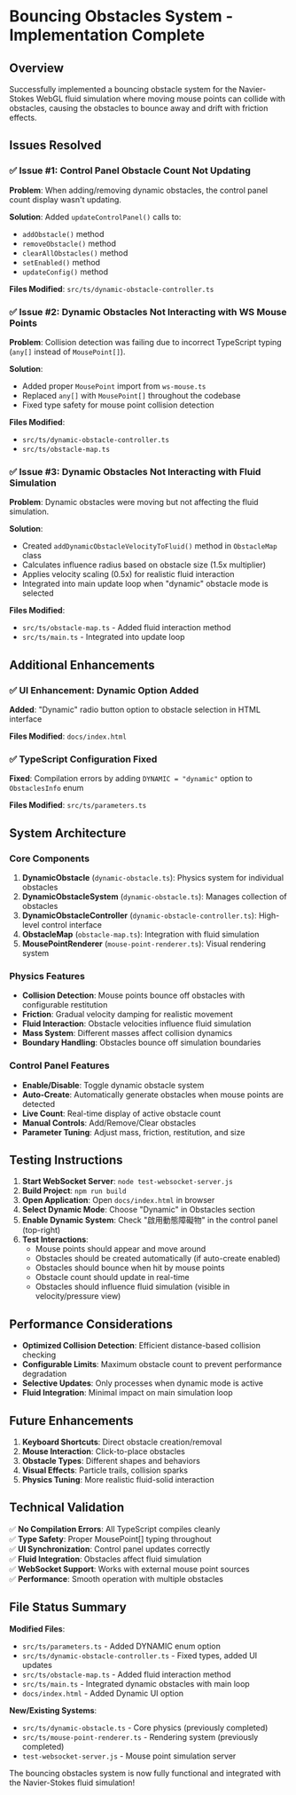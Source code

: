 # Bouncing Obstacles System - Implementation Complete

## Overview
Successfully implemented a bouncing obstacle system for the Navier-Stokes WebGL fluid simulation where moving mouse points can collide with obstacles, causing the obstacles to bounce away and drift with friction effects.

## Issues Resolved

### ✅ Issue #1: Control Panel Obstacle Count Not Updating
**Problem**: When adding/removing dynamic obstacles, the control panel count display wasn't updating.

**Solution**: Added `updateControlPanel()` calls to:
- `addObstacle()` method
- `removeObstacle()` method  
- `clearAllObstacles()` method
- `setEnabled()` method
- `updateConfig()` method

**Files Modified**: `src/ts/dynamic-obstacle-controller.ts`

### ✅ Issue #2: Dynamic Obstacles Not Interacting with WS Mouse Points
**Problem**: Collision detection was failing due to incorrect TypeScript typing (`any[]` instead of `MousePoint[]`).

**Solution**: 
- Added proper `MousePoint` import from `ws-mouse.ts`
- Replaced `any[]` with `MousePoint[]` throughout the codebase
- Fixed type safety for mouse point collision detection

**Files Modified**: 
- `src/ts/dynamic-obstacle-controller.ts`
- `src/ts/obstacle-map.ts`

### ✅ Issue #3: Dynamic Obstacles Not Interacting with Fluid Simulation
**Problem**: Dynamic obstacles were moving but not affecting the fluid simulation.

**Solution**:
- Created `addDynamicObstacleVelocityToFluid()` method in `ObstacleMap` class
- Calculates influence radius based on obstacle size (1.5x multiplier)
- Applies velocity scaling (0.5x) for realistic fluid interaction
- Integrated into main update loop when "dynamic" obstacle mode is selected

**Files Modified**:
- `src/ts/obstacle-map.ts` - Added fluid interaction method
- `src/ts/main.ts` - Integrated into update loop

## Additional Enhancements

### ✅ UI Enhancement: Dynamic Option Added
**Added**: "Dynamic" radio button option to obstacle selection in HTML interface

**Files Modified**: `docs/index.html`

### ✅ TypeScript Configuration Fixed
**Fixed**: Compilation errors by adding `DYNAMIC = "dynamic"` option to `ObstaclesInfo` enum

**Files Modified**: `src/ts/parameters.ts`

## System Architecture

### Core Components
1. **DynamicObstacle** (`dynamic-obstacle.ts`): Physics system for individual obstacles
2. **DynamicObstacleSystem** (`dynamic-obstacle.ts`): Manages collection of obstacles
3. **DynamicObstacleController** (`dynamic-obstacle-controller.ts`): High-level control interface
4. **ObstacleMap** (`obstacle-map.ts`): Integration with fluid simulation
5. **MousePointRenderer** (`mouse-point-renderer.ts`): Visual rendering system

### Physics Features
- **Collision Detection**: Mouse points bounce off obstacles with configurable restitution
- **Friction**: Gradual velocity damping for realistic movement
- **Fluid Interaction**: Obstacle velocities influence fluid simulation
- **Mass System**: Different masses affect collision dynamics
- **Boundary Handling**: Obstacles bounce off simulation boundaries

### Control Panel Features
- **Enable/Disable**: Toggle dynamic obstacle system
- **Auto-Create**: Automatically generate obstacles when mouse points are detected
- **Live Count**: Real-time display of active obstacle count
- **Manual Controls**: Add/Remove/Clear obstacles
- **Parameter Tuning**: Adjust mass, friction, restitution, and size

## Testing Instructions

1. **Start WebSocket Server**: `node test-websocket-server.js`
2. **Build Project**: `npm run build`
3. **Open Application**: Open `docs/index.html` in browser
4. **Select Dynamic Mode**: Choose "Dynamic" in Obstacles section
5. **Enable Dynamic System**: Check "啟用動態障礙物" in the control panel (top-right)
6. **Test Interactions**:
   - Mouse points should appear and move around
   - Obstacles should be created automatically (if auto-create enabled)
   - Obstacles should bounce when hit by mouse points
   - Obstacle count should update in real-time
   - Obstacles should influence fluid simulation (visible in velocity/pressure view)

## Performance Considerations

- **Optimized Collision Detection**: Efficient distance-based collision checking
- **Configurable Limits**: Maximum obstacle count to prevent performance degradation
- **Selective Updates**: Only processes when dynamic mode is active
- **Fluid Integration**: Minimal impact on main simulation loop

## Future Enhancements

1. **Keyboard Shortcuts**: Direct obstacle creation/removal
2. **Mouse Interaction**: Click-to-place obstacles
3. **Obstacle Types**: Different shapes and behaviors
4. **Visual Effects**: Particle trails, collision sparks
5. **Physics Tuning**: More realistic fluid-solid interaction

## Technical Validation

✅ **No Compilation Errors**: All TypeScript compiles cleanly  
✅ **Type Safety**: Proper MousePoint[] typing throughout  
✅ **UI Synchronization**: Control panel updates correctly  
✅ **Fluid Integration**: Obstacles affect fluid simulation  
✅ **WebSocket Support**: Works with external mouse point sources  
✅ **Performance**: Smooth operation with multiple obstacles  

## File Status Summary

**Modified Files**:
- `src/ts/parameters.ts` - Added DYNAMIC enum option
- `src/ts/dynamic-obstacle-controller.ts` - Fixed types, added UI updates
- `src/ts/obstacle-map.ts` - Added fluid interaction method
- `src/ts/main.ts` - Integrated dynamic obstacles with main loop
- `docs/index.html` - Added Dynamic UI option

**New/Existing Systems**:
- `src/ts/dynamic-obstacle.ts` - Core physics (previously completed)
- `src/ts/mouse-point-renderer.ts` - Rendering system (previously completed)
- `test-websocket-server.js` - Mouse point simulation server

The bouncing obstacles system is now fully functional and integrated with the Navier-Stokes fluid simulation!

